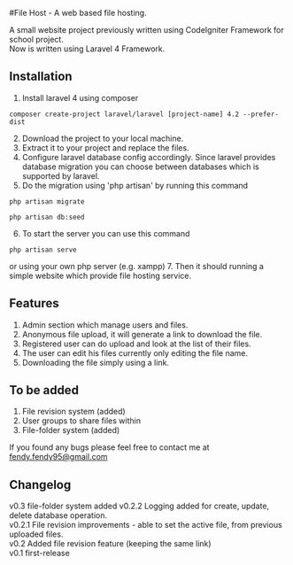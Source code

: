 #File Host - A web based file hosting.

A small website project previously written using CodeIgniter Framework for school project.  
Now is written using Laravel 4 Framework.

## Installation
1. Install laravel 4 using composer  
  ```
  composer create-project laravel/laravel [project-name] 4.2 --prefer-dist
  ```
2. Download the project to your local machine.
3. Extract it to your project and replace the files.
4. Configure laravel database config accordingly. Since laravel provides database migration you can choose between databases which is supported by laravel.
5. Do the migration using 'php artisan' by running this command  
  ```
  php artisan migrate  
  ```  
  ```
  php artisan db:seed  
  ```
6. To start the server you can use this command  
  ```
  php artisan serve
  ```
  or using your own php server (e.g. xampp)
7. Then it should running a simple website which provide file hosting service.

## Features
1. Admin section which manage users and files.
2. Anonymous file upload, it will generate a link to download the file.
3. Registered user can do upload and look at the list of their files.
4. The user can edit his files currently only editing the file name.
5. Downloading the file simply using a link.

## To be added
1. File revision system (added)
2. User groups to share files within
3. File-folder system (added)

If you found any bugs please feel free to contact me at fendy.fendy95@gmail.com

## Changelog
v0.3   file-folder system added
v0.2.2 Logging added for create, update, delete database operation.  
v0.2.1 File revision improvements - able to set the active file, from previous uploaded files.  
v0.2   Added file revision feature (keeping the same link)  
v0.1   first-release
